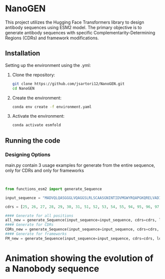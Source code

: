 # NanoGEN

This project utilizes the Hugging Face Transformers library to design antibody sequences using ESM2 model. The primary objective is to generate antibody sequences with specific Complementarity-Determining Regions (CDRs) and framework modifications.

## Installation

Setting up the environment using the .yml:
<br />

1. Clone the repository:
    ```sh
    git clone https://github.com/jsartori12/NanoGEN.git
    cd NanoGEN
    ```
2. Create the environment:
    ```sh
    conda env create -f environment.yaml
    ```
3. Activate the environment:
    ```sh
    conda activate esmfold
    ```

## Running the code

### Designing Options
main.py contain 3 usage examples for generate from the entire sequence, only for CDRs and only for frameworks

<br />

```python
from functions_esm2 import generate_Sequence

input_sequence = "MADVQLQASGGGLVQAGGSLRLSCAASGNINTIDVMGWYRQAPGKQRELVADITRLASANYADSVKGRFTISRDNAKNTVYLQMNNLEPKDTAVYYCAQWILSTDHSYMHYWGQGTQVTVTVSS"

cdrs = [25, 26, 27, 28, 29, 30, 31, 51, 52, 53, 54, 55, 94, 95, 96, 97, 98, 99, 100, 101, 102, 103, 104, 105]

#### Generate for all positions
all_new = generate_Sequence(input_sequence=input_sequence, cdrs=cdrs, loc="all")
#### Generate for CDRs
CDRs_new = generate_Sequence(input_sequence=input_sequence, cdrs=cdrs, loc="cdr")
#### Generate for frameworks
FM_new = generate_Sequence(input_sequence=input_sequence, cdrs=cdrs, loc="fm")

```

# Animation showing the evolution of a Nanobody sequence




